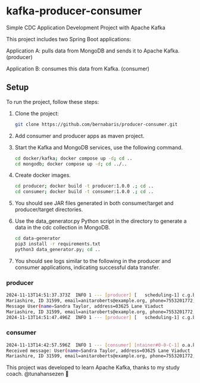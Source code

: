 # kafka-producer-consumer

Simple CDC Application Development Project with Apache Kafka

This project includes two Spring Boot applications:

Application A: pulls data from MongoDB and sends it to Apache Kafka. (producer)

Application B: consumes this data from Kafka. (consumer)

## Setup
To run the project, follow these steps:

1. Clone the project:
   ```sh
   git clone https://github.com/bernabaris/producer-consumer.git
   ```
2. Add consumer and producer apps as maven project.

3. Start the Kafka and MongoDB services, use the following command.
   ```sh
   cd docker/kafka; docker compose up -d; cd ..
   cd mongodb; docker compose up -d; cd ../..
   ```
4. Create docker images.
   ```sh
   cd producer; docker build -t producer:1.0.0 .; cd ..
   cd consumer; docker build -t consumer:1.0.0 .; cd ..
   ```
5. You should see JAR files generated in both consumer/target and producer/target directories.

6. Use the data_generator.py Python script in the directory to generate a data in the cdc collection in MongoDB.
   ```sh
   cd data-generator
   pip3 install -r requirements.txt
   python3 data_generator.py; cd ..
   ```
7. You should see logs similar to the following in the producer and consumer applications, indicating successful data transfer.
### producer
   ```sh
   2024-11-13T14:51:37.373Z  INFO 1 --- [producer] [   scheduling-1] c.g.b.producer.service.MongoService      : New user: User(name=Sandra Taylor, address=03625 Lane Viaduct
Mariashire, ID 31599, email=anitaroberts@example.org, phone=7553201772, company=Ware PLC, country=Rwanda)
Message User(name=Sandra Taylor, address=03625 Lane Viaduct
Mariashire, ID 31599, email=anitaroberts@example.org, phone=7553201772, company=Ware PLC, country=Rwanda) has been sucessfully sent to the topic: my-topic
2024-11-13T14:51:47.496Z  INFO 1 --- [producer] [   scheduling-1] c.g.b.producer.service.MongoService      : No new user.
   ```
### consumer
   ```sh
   2024-11-13T14:42:57.596Z  INFO 1 --- [consumer] [ntainer#0-0-C-1] o.a.k.c.c.internals.ConsumerCoordinator  : [Consumer clientId=consumer-1-1, groupId=1] Discovered group coordinator kafka:9092 (id: 2147482646 rack: null)
Received message: User(name=Sandra Taylor, address=03625 Lane Viaduct
Mariashire, ID 31599, email=anitaroberts@example.org, phone=7553201772, company=Ware PLC, country=Rwanda)
   ```
This project was developed to learn Apache Kafka, thanks to my study coach. @tunahansezen 💫 
